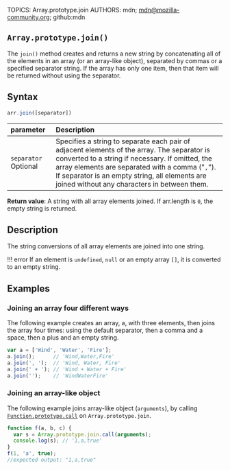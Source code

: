 TOPICS: Array.prototype.join
AUTHORS: mdn; mdn@mozilla-community.org; github:mdn

## `Array.prototype.join()`

The `join()` method creates and returns a new string by concatenating all of the elements in an
array (or an array-like object), separated by commas or a specified separator string. If
the array has only one item, then that item will be returned without using the separator.

## Syntax

```javascript
arr.join([separator])
```

| parameter | Description |
| :-- | :-- |
| `separator` Optional | Specifies a string to separate each pair of adjacent elements of the array. The separator is converted to a string if necessary. If omitted, the array elements are separated with a comma ("`,`"). If separator is an empty string, all elements are joined without any characters in between them. |

**Return value**: A string with all array elements joined. If arr.length is `0`, the empty string is
returned.

## Description

The string conversions of all array elements are joined into one string.

!!! error
    If an element is `undefined`, `null` or an empty array `[]`, it is converted to an empty string.

## Examples

### Joining an array four different ways

The following example creates an array, a, with three elements, then joins the array four times:
using the default separator, then a comma and a space, then a plus and an empty string.

```javascript
var a = ['Wind', 'Water', 'Fire'];
a.join();      // 'Wind,Water,Fire'
a.join(', ');  // 'Wind, Water, Fire'
a.join(' + '); // 'Wind + Water + Fire'
a.join('');    // 'WindWaterFire'
```

### Joining an array-like object

The following example joins array-like object (`arguments`), by calling [`Function.prototype.call`](/en/webfrontend/Function.prototype.call)
on `Array.prototype.join`.

```javascript
function f(a, b, c) {
  var s = Array.prototype.join.call(arguments);
  console.log(s); // '1,a,true'
}
f(1, 'a', true);
//expected output: "1,a,true"
```
